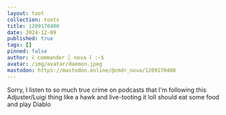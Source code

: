 ```yaml
---
layout: toot
collection: toots
title: 1209170400
date: 2024-12-09
published: true
tags: []
pinned: false
author: ⸸ commander ░ nova ⸸ :~$
avatar: /img/avatar/daemon.jpeg
mastodon: https://mastodon.online/@cmdr_nova/1209170400
---
```


Sorry, I listen to so much true crime on podcasts that I'm following this Adjuster/Luigi thing like a hawk and live-tooting it lolI should eat some food and play Diablo
